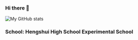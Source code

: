 ### Hi there 👋

![My GitHub stats](https://github-readme-stats.vercel.app/api?username=yuanzhidao&show_icons=true)

### School: Hengshui High School Experimental School

<!--
**yuanzhidao/yuanzhidao** is a ✨ _special_ ✨ repository because its `README.md` (this file) appears on your GitHub profile.

Here are some ideas to get you started:

- 🔭 I’m currently working on ...
- 🌱 I’m currently learning ...
- 👯 I’m looking to collaborate on ...
- 🤔 I’m looking for help with ...
- 💬 Ask me about ...
- 📫 How to reach me: ...
- 😄 Pronouns: ...
- ⚡ Fun fact: ...
-->
